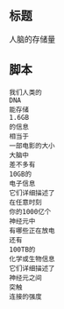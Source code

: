 ## 标题

人脑的存储量

## 脚本

```
我们人类的
DNA
能存储
1.6GB
的信息
相当于
一部电影的大小
大脑中
差不多有
10GB的
电子信息
它们详细描述了
在任意时刻
你的1000亿个
神经元中
有哪些正在放电
还有
100TB的
化学或生物信息
它们详细描述了
神经元之间
突触
连接的强度
```